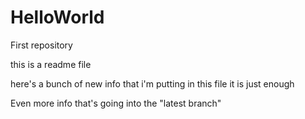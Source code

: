 # HelloWorld
First repository

this is a readme file 

here's a bunch of new info
that i'm putting in this file
it is just enough

Even more info that's going into the "latest branch"
